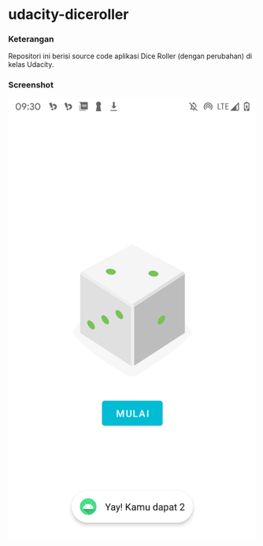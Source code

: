 # udacity-diceroller
### Keterangan
Repositori ini berisi source code aplikasi Dice Roller (dengan perubahan) di kelas Udacity.
### Screenshot
<img align="center" src="https://raw.githubusercontent.com/kodeaqua/udacity-diceroller/main/images.png">



